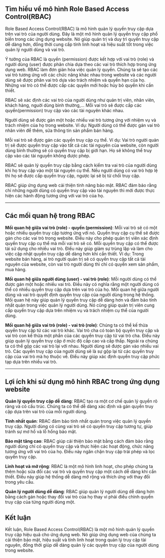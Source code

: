 <!-- Tìm hiểu về mô hình Role Based Access Control(RBAC) -->

## Tìm hiểu về mô hình Role Based Access Control(RBAC)

Role Based Access Control(RBAC) là mô hình quản lý quyền truy cập dựa trên vai trò của người dùng. Đây là một mô hình quản lý quyền truy cập phổ biến trong các ứng dụng website. Nó giúp quản trị và duy trì quyền truy cập dễ dàng hơn, đồng thời cung cấp tính linh hoạt và hiệu suất tốt trong việc quản lý người dùng và vai trò.

Ý tưởng của RBAC là quyền (permission) được kết hợp với vai trò (role) và người dùng (user) được phân chia dựa theo các vai trò thích hợp trong ứng dụng web. RBAC làm đơn giản hóa việc quản lý quyền. Chúng ta sẽ tạo các vai trò tương ứng với các chức năng khác nhau trong website và các người dùng sẽ được phân vai trò dựa vào trách nhiệm và quyền hạn của họ. Những vai trò có thể được cấp các quyền mới hoặc hủy bỏ quyền khi cần thiết.

RBAC sẽ xác định các vai trò của người dùng như quản trị viên, nhân viên, khách hàng, nguời dùng bình thường,... Mỗi vai trò sẽ được cấp các quyền(permission) truy cập vào các tài nguyên khác nhau.

Người dùng sẽ được gán một hoặc nhiều vai trò tương ứng với nhiệm vụ và trách nhiệm của họ trong website. Ví dụ: Người dùng có thể được gán vai trò nhân viên để thêm, sửa thông tin sản phẩm bán hàng.

Mỗi vai trò sẽ được gán các quyền truy cập cụ thể. Ví dụ: Vai trò người quản trị sẽ được quyền truy cập vào tất cả các tài nguyên của website, còn người dùng bình thường sẽ có quyền truy cập bị giới hạn. Họ sẽ không thể truy cập vào các tài nguyền không được phép.

RBAC sẽ quản lý quyền truy cập bằng cách kiểm tra vai trò của người dùng khi họ truy cập vào một tài nguyên cụ thể. Nếu người dùng có vai trò hợp lệ thì họ sẽ được cấp quyền truy cập, ngược lại sẽ bị từ chối truy cập.

RBAC giúp ứng dụng web cải thiện tính năng bảo mật. RBAC đảm bảo rằng chỉ những người dùng có quyền truy cập vào tài nguyên thì mới được thực hiện các hành động tương ứng với vai trò của họ.

---

## Các mối quan hệ trong RBAC

**Mối quan hệ giữa vai trò (role) - quyền (permission)**: Mỗi vai trò sẽ có một hoặc nhiều quyền truy cập tương ứng với nó. Quyền truy cập cụ thể sẽ được gán cho các vai trò trong website. Điều này cho phép quản trị viên xác định quyền truy cập cụ thể mà mỗi vai trò sẽ có. Mỗi quyền truy cập có thể được tái sử dụng cho nhiều vai trò. Điều này giúp giảm sự trùng lặp và làm cho việc cập nhật quyền truy cập dễ dàng hơn khi cần thiết.
Ví dụ: Trong website bán hàng, ai trò người quản trị sẽ có quyền truy cập tất cả tài nguyên của website, còn vai trò người dùng thì chỉ có quyền xem sản phẩm, mua hàng.

**Mối quan hệ giữa người dùng (user) - vai trò (role)**: Mỗi người dùng có thể được gán một hoặc nhiều vai trò. Điều này có nghĩa rằng một người dùng có thể có nhiều quyền truy cập dựa trên vai trò của họ. Mối quan hệ giữa người dùng và vai trò quyết định quyền truy cập của người dùng trong hệ thống. Mối quan hệ này giúp quản lý quyền truy cập dễ dàng hơn và đảm bảo tính nhất quán trong việc quản lý người dùng. Nó cũng giúp quản trị viên cung cấp quyền truy cập dựa trên nhiệm vụ và trách nhiệm cụ thể của người dùng.

**Mối quan hệ giữa vai trò (role) - vai trò (role)**: Chúng ta có thể kế thừa quyền truy cập từ các vai trò khác. Vai trò cha có toàn bộ quyền truy cập và vai trò con kế thừa một phần của các quyền truy cập từ vai trò cha. Điều này giúp quản lý quyền truy cập ở mức độ cấp cao và cấp thấp. Ngoài ra chúng ta có thể gộp các vai trò lại với nhau. Người dùng sẽ được gán vào nhiều vai trò. Các quyền truy cập của người dùng sẽ là sự gộp lại từ các quyền truy cập của vai trò mà họ thuộc về. Điều này giúp xác định quyền truy cập phức tạp dựa trên nhiều vai trò.

---

## Lợi ích khi sử dụng mô hình RBAC trong ứng dụng website

**Quản lý quyền truy cập dễ dàng**: RBAC tạo ra một cơ chế quản lý quyền rõ ràng và có cấu trúc. Chúng ta có thể dễ dàng xác định và gán quyền truy cập dựa trên vai trò của mỗi người dùng.

**Tính nhất quán**: RBAC đảm bảo tính nhất quán trong việc quản lý quyền truy cập. Người dùng có cùng vai trò sẽ có quyền truy cập tương tự, giúp tránh sự mơ hồ và lỗ hổng bảo mật.

**Bảo mật tăng cao**: RBAC giúp cải thiện bảo mật bằng cách đảm bảo rằng người dùng chỉ có quyền truy cập và thực hiện các hoạt động, chức năng tương ứng với vai trò của họ. Điều này ngăn chặn truy cập trái phép và lọc quyền truy cập.

**Linh hoạt và mở rộng**: RBAC là một mô hình linh hoạt, cho phép chúng ta thêm hoặc sửa đổi các vai trò và quyền truy cập một cách dễ dàng khi cần thiết. Điều này giúp hệ thống dễ dàng mở rộng và thích ứng với thay đổi trong yêu cầu.

**Quản lý người dùng dễ dàng**: RBAC giúp quản lý người dùng dễ dàng hơn bằng cách gán hoặc thay đổi vai trò của họ thay vì phải điều chỉnh quyền truy cập của từng người dùng một.

## Kết luận

Kết luận, Role Based Access Control(RBAC) là một mô hình quản lý quyền truy cập hiệu quả cho ứng dụng web. Nó giúp ứng dụng web của chúng ta cải thiện bảo mật, hiệu suất và tính linh hoạt trong quản lý truy cập tài nguyên, đồng thời giúp dễ dàng quản lý các quyền truy cập của người dùng trong website.
